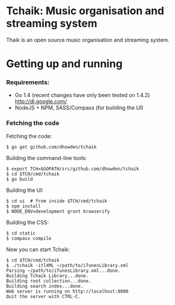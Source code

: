 # Tchaik: Music organisation and streaming system

Thaik is an open source music organisation and streaming system.

# Getting up and running

### Requirements:

* Go 1.4 (recent changes have only been tested on 1.4.2) http://dl.google.com/
* NodeJS + NPM, SASS/Compass (for building the UI)

### Fetching the code

Fetching the code:

    $ go get github.com/dhowden/tchaik

Building the command-line tools:

    $ export TCH=$GOPATH/src/github.com/dhowden/tchaik
    $ cd $TCH/cmd/tchaik
    $ go build

Building the UI:

    $ cd ui  # from inside $TCH/cmd/tchaik
    $ npm install
    $ NODE_ENV=development grunt browserify

Building the CSS:

    $ cd static
    $ compass compile

Now you can start Tchaik:

    $ cd $TCH/cmd/tchaik
    $ ./tchaik -itlXML ~/path/to/iTunesLibrary.xml
    Parsing ~/path/to/iTunesLibrary.xml...done.
    Building Tchaik Library...done.
    Building root collection...done.
    Building search index...done.
    Web server is running on http://localhost:8080
    Quit the server with CTRL-C.

